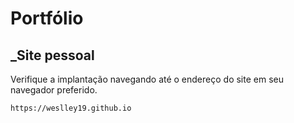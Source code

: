 # Portfólio
## _Site pessoal

Verifique a implantação navegando até o endereço do site em
seu navegador preferido.

```sh
https://weslley19.github.io
```